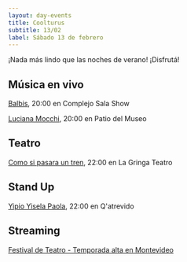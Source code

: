 ```yaml
---
layout: day-events
title: Coolturus
subtitle: 13/02
label: Sábado 13 de febrero
---
```

¡Nada más lindo que las noches de verano! ¡Disfrutá!

## Música en vivo

[Balbis](https://instagram.com/csalashow?igshid=1a5lxhedu19cl), 20:00 en Complejo Sala Show

[Luciana Mocchi](https://www.instagram.com/saladelmuseo/), 20:00 en Patio del Museo

## Teatro

[Como si pasara un tren](https://www.instagram.com/lagringateatro/?hl=es), 22:00 en La Gringa Teatro

## Stand Up

[Yipio Yisela Paola](https://instagram.com/qatrevido?igshid=8bj6dzn4g7aj), 22:00 en Q'atrevido

## Streaming

[Festival de Teatro - Temporada alta en Montevideo](https://salaverdi.montevideo.gub.uy/teatro/temporada-2021-estela-medina-0/festival-temporada-alta-de-girona-2021)
